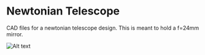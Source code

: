 # Newtonian Telescope
CAD files for a newtonian telescope design. This is meant to hold a f=24mm mirror. 

![Alt text](relative%20path/to/?raw=true "NewtonianTelescope")
